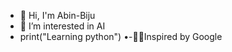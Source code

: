 - 👋 Hi, I'm Abin-Biju
- 👀 I’m interested in AI
- print("Learning python")
•-🧑‍💻Inspired by Google 


<!---
Abin-Biju-Offl/Abin-Biju-Offl is a ✨ special ✨ repository because its `README.md` (this file) appears on your GitHub profile.
You can click the Preview link to take a look at your changes.
--->
